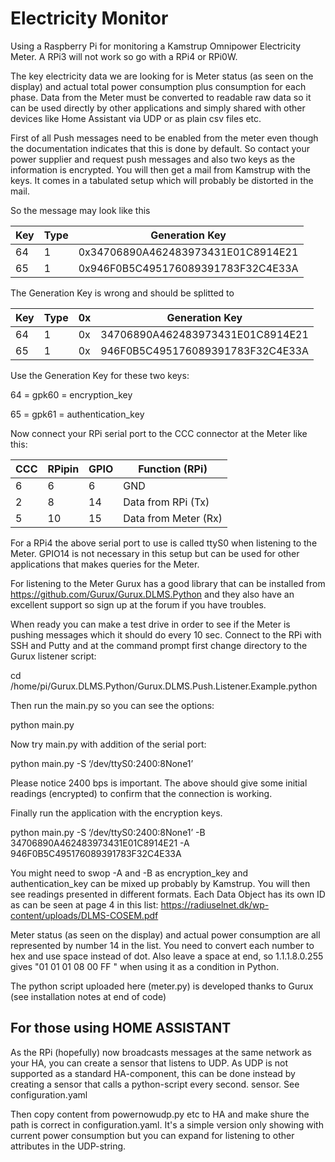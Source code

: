 # Electricity Monitor

Using a Raspberry Pi for monitoring a Kamstrup Omnipower Electricity Meter. A RPi3 will not work so go with a RPi4 or RPi0W. 

The key electricity data we are looking for is Meter status (as seen on the display) and actual total power consumption plus consumption for each phase. Data from the Meter must be converted to readable raw data so it can be used directly by other applications and simply shared with other devices like Home Assistant via UDP or as plain csv files etc.

First of all Push messages need to be enabled from the meter even though the documentation indicates that this is done by default. So contact your power supplier and request push messages and also two keys as the information is encrypted. You will then get a mail from Kamstrup with the keys. It comes in a tabulated setup which will probably be distorted in the mail.

So the message may look like this

| Key | Type | Generation Key|
| --- | --- | --- |
| 64 | 1 | 0x34706890A462483973431E01C8914E21 |
| 65 | 1 | 0x946F0B5C495176089391783F32C4E33A |

The Generation Key is wrong and should be splitted to 

| Key | Type | 0x | Generation Key |
| --- | --- | --- | --- |
| 64	| 1	| 0x	| 34706890A462483973431E01C8914E21 |
| 65 | 1	| 0x	| 946F0B5C495176089391783F32C4E33A |

Use the Generation Key for these two keys:

64 = gpk60 = encryption_key

65 = gpk61 = authentication_key

Now connect your RPi serial port to the CCC connector at the Meter like this:

| CCC |	RPipin | GPIO | Function (RPi) |
| --- | --- | --- | --- |
| 6 | 6 | 6 | GND | 
| 2 | 8 | 14 | Data from RPi (Tx) |
| 5 | 10 | 15 | Data from Meter (Rx) | 

For a RPi4 the above serial port to use is called ttyS0 when listening to the Meter. GPIO14 is not necessary in this setup but can be used for other applications that makes queries for the Meter.

For listening to the Meter Gurux has a good library that can be installed from https://github.com/Gurux/Gurux.DLMS.Python and they also have an excellent support so sign up at the forum if you have troubles. 

When ready you can make a test drive in order to see if the Meter is pushing messages which it should do every 10 sec. Connect to the RPi with SSH and Putty and at the command prompt first change directory to the Gurux listener script:

cd /home/pi/Gurux.DLMS.Python/Gurux.DLMS.Push.Listener.Example.python

Then run the main.py so you can see the options:

python main.py

Now try main.py with addition of the serial port:

python main.py -S ‘/dev/ttyS0:2400:8None1’

Please notice 2400 bps is important. The above should give some initial readings (encrypted) to confirm that the connection is working.

Finally run the application with the encryption keys.

python main.py -S ‘/dev/ttyS0:2400:8None1’ -B 34706890A462483973431E01C8914E21 -A 946F0B5C495176089391783F32C4E33A

You might need to swop -A and -B as encryption_key and authentication_key can be mixed up probably by Kamstrup. You will then see readings presented in different formats. Each Data Object has its own ID as can be seen at page 4 in this list: https://radiuselnet.dk/wp-content/uploads/DLMS-COSEM.pdf 

Meter status (as seen on the display) and actual power consumption are all represented by number 14 in the list. You need to convert each number to hex and use space instead of dot. Also leave a space at end, so 1.1.1.8.0.255 gives "01 01 01 08 00 FF " when using it as a condition in Python.

The python script uploaded here (meter.py) is developed thanks to Gurux (see installation notes at end of code)

## For those using HOME ASSISTANT

As the RPi (hopefully) now broadcasts messages at the same network as your HA, you can create a sensor that listens to UDP. As UDP is not supported as a standard HA-component, this can be done instead by creating a sensor that calls a python-script every second.
sensor. See configuration.yaml

Then copy content from powernowudp.py etc to HA and make shure the path is correct in configuration.yaml.
It's a simple version only showing with current power consumption but you can expand for listening to other attributes in the UDP-string.
